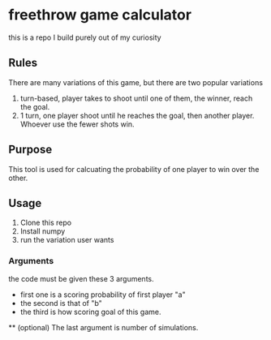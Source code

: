 # freethrow game calculator

this is a repo I build purely out of my curiosity

## Rules

There are many variations of this game, but there are two popular variations

1. turn-based, player takes to shoot until one of them, the winner, reach the goal.
2. 1 turn, one player shoot until he reaches the goal, then another player. Whoever
   use the fewer shots win.

## Purpose

This tool is used for calcuating the probability of one player to win over the other.

## Usage

1. Clone this repo
2. Install numpy
3. run the variation user wants

### Arguments

the code must be given these 3 arguments.

- first one is a scoring probability of first player "a"
- the second is that of "b"
- the third is how scoring goal of this game.

\*\* (optional) The last argument is number of simulations.
